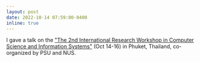 ```yaml
---
layout: post
date: 2022-10-14 07:59:00-0400
inline: true
---
```


I gave a talk on the ["The 2nd International Research Workshop in Computer Science and Information Systems"](https://www.comp.nus.edu.sg/programmes/pg/workshops/thailand/) (Oct 14-16) in Phuket, Thailand, co-organized by PSU and NUS.
